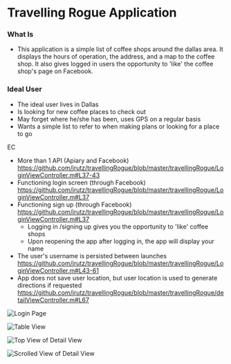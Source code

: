 # Travelling Rogue Application 
### What Is
- This application is a simple list of coffee shops around the dallas area. It displays the hours of operation, the address, and a map to the coffee shop. It also gives logged in users the opportunity to 'like' the coffee shop's page on Facebook.

### Ideal User
- The ideal user lives in Dallas 
- Is looking for new coffee places to check out
- May forget where he/she has been, uses GPS on a regular basis
- Wants a simple list to refer to when making plans or looking for a place to go

EC

- More than 1 API (Apiary and Facebook) https://github.com/jrutz/travellingRogue/blob/master/travellingRogue/LoginViewController.m#L37-43
- Functioning login screen (through Facebook) https://github.com/jrutz/travellingRogue/blob/master/travellingRogue/LoginViewController.m#L37
- Functioning sign up (through Facebook) https://github.com/jrutz/travellingRogue/blob/master/travellingRogue/LoginViewController.m#L37
	- Logging in /signing up gives you the opportunity to 'like' coffee shops 
	- Upon reopening the app after logging in, the app will display your name
- The user's username is persisted between launches https://github.com/jrutz/travellingRogue/blob/master/travellingRogue/LoginViewController.m#L43-61
- App does not save user location, but user location is used to generate directions if requested  https://github.com/jrutz/travellingRogue/blob/master/travellingRogue/detailViewController.m#L67



![Login Page](http://i.imgur.com/cg1Rd3O.png)

![Table View](http://i.imgur.com/vyZjwbZ.png)

![Top View of Detail View](http://i.imgur.com/09vw7pu.png)

![Scrolled View of Detail View](http://i.imgur.com/OJh9UHz.png)

